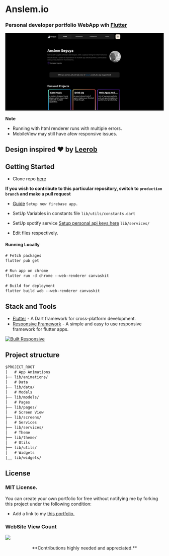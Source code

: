 # Anslem.io

### Personal developer portfolio WebApp wih [Flutter](https://flutter.dev)

<img src="doc/Screenshot 2022-11-06 230437.png" alt="ShowCase Image">

**Note**

- Running with html renderer runs with multiple errors.
- MobileView may still have afew responsive issues.

## **Design inspired ♥ by [Leerob](https://github.com/leerob)**

## Getting Started

- Clone repo [here](https://github.com/Anslem27/Anslem.io)

**If you wish to contribute to this particular repository, switch to `production branch` and make a pull request**

- [Guide](https://firebase.google.com/docs/flutter/setup)
  `Setup new firebase app. `

- SetUp Variables in constants file
  `lib/utils/constants.dart`

- SetUp spotify service [Setup personal api keys here](https://developer.spotify.com/)
  `lib/services/`

- Edit files respectively.

#### Running Locally

```
# Fetch packages
flutter pub get

# Run app on chrome
flutter run -d chrome --web-renderer canvaskit

# Build for deployment
flutter build web --web-renderer canvaskit
```

## Stack and Tools

- [Flutter](https://flutter.dev/) - A Dart framework for cross-platform development.
- [Responsive Framework](https://pub.dev/packages/responsive_framework) - A simple and easy to use responsive framework for flutter apps.

<a href="https://github.com/Codelessly/ResponsiveFramework">
  <img alt="Built Responsive"
       src="https://raw.githubusercontent.com/Codelessly/ResponsiveFramework/master/packages/Built%20Responsive%20Badge.png"/>
</a>

## Project structure

```
$PROJECT_ROOT
│   # App Animations
├── lib/animations/
│   # Data
├── lib/data/
│   # Models
├── lib/models/
│   # Pages
├── lib/pages/
│   # Screen View
├── lib/screens/
│   # Services
├── lib/services/
│   # Theme
├── lib/theme/
│   # Utils
├── lib/utils/
│   # Widgets
|__ lib/widgets/
```

## License

### MIT License.

You can create your own portfolio for free without notifying me by forking this project under the following condition:

- Add a link to my [this portfolio.](https://anslem27.github.io/)

### **WebSite View Count**

<a href="https://hits.seeyoufarm.com"><img src="https://hits.seeyoufarm.com/api/count/incr/badge.svg?url=https%3A%2F%2Fanslem27.github.io&count_bg=%23BB1313&title_bg=%23000000&icon=flutter.svg&icon_color=%235785DD&title=Viewer+Count&edge_flat=false"/></a>

<p align="center"> **Contributions highly needed and appreciated.** </p>
